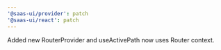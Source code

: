 ```yaml
---
'@saas-ui/provider': patch
'@saas-ui/react': patch
---
```


Added new RouterProvider and useActivePath now uses Router context.
